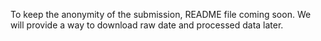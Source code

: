 To keep the anonymity of the submission, README file coming soon.
We will provide a way to download raw date and processed data later.
